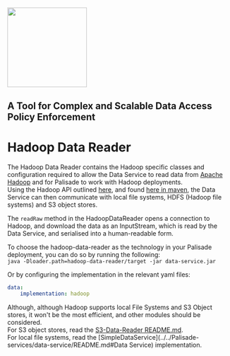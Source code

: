 <!---
Copyright 2018-2021 Crown Copyright

Licensed under the Apache License, Version 2.0 (the "License");
you may not use this file except in compliance with the License.
You may obtain a copy of the License at

  http://www.apache.org/licenses/LICENSE-2.0

Unless required by applicable law or agreed to in writing, software
distributed under the License is distributed on an "AS IS" BASIS,
WITHOUT WARRANTIES OR CONDITIONS OF ANY KIND, either express or implied.
See the License for the specific language governing permissions and
limitations under the License.
--->

# <img src="..logos/logo.svg" width="180">

## A Tool for Complex and Scalable Data Access Policy Enforcement

# Hadoop Data Reader

The Hadoop Data Reader contains the Hadoop specific classes and configuration required to allow the Data Service to read data from [Apache Hadoop](https://hadoop.apache.org/) and for Palisade to work with Hadoop deployments.  
Using the Hadoop API outlined [here](https://hadoop.apache.org/docs/current/hadoop-project-dist/hadoop-common/FileSystemShell.html), and found [here in maven](https://mvnrepository.com/artifact/org.apache.hadoop/hadoop-common), the Data Service can then communicate with local file systems, HDFS (Hadoop file systems) and S3 object stores.

The `readRaw` method in the HadoopDataReader opens a connection to Hadoop, and download the data as an InputStream, which is read by the Data Service, and serialised into a human-readable form.

To choose the hadoop-data-reader as the technology in your Palisade deployment, you can do so by running the following:  
```java -Dloader.path=hadoop-data-reader/target -jar data-service.jar``` 

Or by configuring the implementation in the relevant yaml files:
```yaml
data:
    implementation: hadoop
```

Although, although Hadoop supports local File Systems and S3 Object stores, it won't be the most efficient, and other modules should be considered.  
For S3 object stores, read the [S3-Data-Reader README.md](../s3-data-reader/README.md).  
For local file systems, read the [SimpleDataService](../../Palisade-services/data-service/README.md#Data Service) implementation. 

